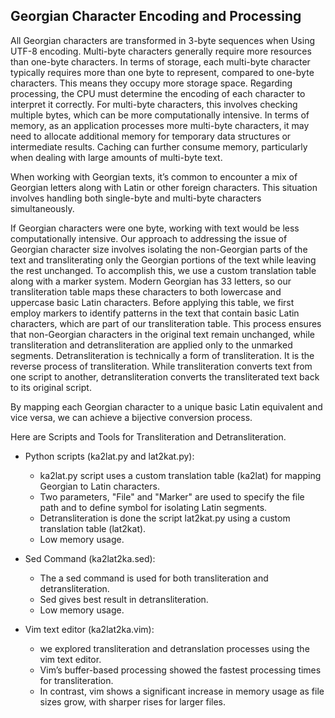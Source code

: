## Georgian Character Encoding and Processing

All Georgian characters are transformed in 3-byte sequences when Using UTF-8 encoding. Multi-byte characters generally require more resources than one-byte characters. In terms of storage, each multi-byte character typically requires more than one byte to represent, compared to one-byte characters. This means they occupy more storage space. Regarding processing, the CPU must determine the encoding of each character to interpret it correctly. For multi-byte characters, this involves checking multiple bytes, which can be more computationally intensive. In terms of memory, as an application processes more multi-byte characters, it may need to allocate additional memory for temporary data structures or intermediate results. Caching can further consume memory, particularly when dealing with large amounts of multi-byte text.

When working with Georgian texts, it’s common to encounter a mix of Georgian letters along with Latin or other foreign characters. This situation involves handling both single-byte and multi-byte characters simultaneously.

If Georgian characters were one byte, working with text would be less computationally intensive. Our approach to addressing the issue of Georgian character size involves isolating the non-Georgian parts of the text and  transliterating only the Georgian portions of the text while leaving the rest unchanged. To accomplish this, we use a custom translation table along with a marker system. Modern Georgian has 33 letters, so our transliteration table maps these characters to both lowercase and uppercase basic Latin characters. Before applying this table, we first employ markers to identify patterns in the text that contain basic Latin characters, which are part of our transliteration table. This process ensures that non-Georgian characters in the original text remain unchanged, while transliteration and detransliteration are applied only to the unmarked segments. Detransliteration is technically a form of transliteration. It is the reverse process of transliteration. While transliteration converts text from one script to another, detransliteration converts the transliterated text back to its original script.

By mapping each Georgian character to a unique basic Latin equivalent and vice versa, we can achieve a bijective conversion process.

Here are Scripts and Tools for Transliteration and Detransliteration.

* Python scripts (ka2lat.py and lat2kat.py):
  - ka2lat.py script uses a custom translation table (ka2lat) for mapping Georgian to Latin characters.
  - Two parameters, "File" and "Marker" are used to specify the file path and to define symbol for isolating Latin segments.
  - Detransliteration is done the script lat2kat.py using a custom translation table (lat2kat).
  - Low memory usage.

* Sed Command (ka2lat2ka.sed):
  - The a sed command is used for both transliteration and detransliteration.
  - Sed gives best result in detransliteration.
  - Low memory usage.

* Vim text editor (ka2lat2ka.vim):
  - we explored transliteration and detranslation processes using the vim text editor.
  - Vim’s buffer-based processing showed the fastest processing times for transliteration.
  - In contrast, vim shows a significant increase in memory usage as file sizes grow, with sharper rises for larger files.
